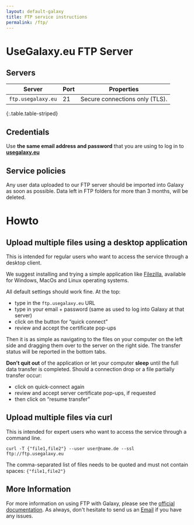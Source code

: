 ```yaml
---
layout: default-galaxy
title: FTP service instructions
permalink: /ftp/
---
```


# UseGalaxy.eu FTP Server

## Servers

Server                   | Port | Properties
-----------------------  | ---- | ----
`ftp.usegalaxy.eu` | 21   | Secure connections only (TLS).
{:.table.table-striped}

## Credentials

Use __the same email address and password__ that you are using to log in to __[usegalaxy.eu](https://usegalaxy.eu)__

## Service policies

Any user data uploaded to our FTP server should be imported into Galaxy as soon as possible. Data left in FTP folders for more than 3 months, will be deleted. 

# Howto

## Upload multiple files using a desktop application

This is intended for regular users who want to access the service through a desktop client.

We suggest installing and trying a simple application like [Filezilla](https://filezilla-project.org/download.php?type=client), available for Windows, MacOs and Linux operating systems.

All default settings should work fine. At the top:
* type in the `ftp.usegalaxy.eu` URL 
* type in your email + password (same as used to log into Galaxy at that server)  
* click on the button for “quick connect” 
* review and accept the certificate pop-ups 

Then it is as simple as navigating to the files on your computer on the left side and dragging them over to the server on the right side. The transfer status will be reported in the bottom tabs.

__Don’t quit out__ of the application or let your computer __sleep__ until the full data transfer is completed. Should a connection drop or a file partially transfer occur:
* click on quick-connect again
* review and accept server certificate pop-ups, if requested
* then click on “resume transfer”


## Upload multiple files via curl

This is intended for expert users who want to access the service through a command line.

`curl -T {"file1,file2"} --user user@name.de --ssl ftp://ftp.usegalaxy.eu`

The comma-separated list of files needs to be quoted and must not contain spaces: `{"file1,file2"}`


## More Information

For more information on using FTP with Galaxy, please see the [official
documentation](https://galaxyproject.org/ftp-upload/). As always, don't
hesitate to send us an
[Email](mailto:galaxy@informatik.uni-freiburg.de?subject=FTP+Issue) if you
have any issues.
